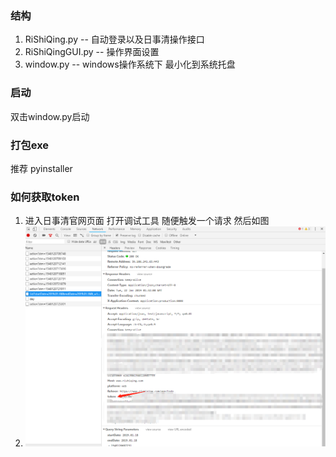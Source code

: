 ### 结构
1. RiShiQing.py -- 自动登录以及日事清操作接口
2. RiShiQingGUI.py -- 操作界面设置
3. window.py -- windows操作系统下 最小化到系统托盘

### 启动
双击window.py启动

### 打包exe
推荐 pyinstaller

### 如何获取token
1. 进入日事清官网页面 打开调试工具 随便触发一个请求 然后如图
2. ![token](https://github.com/orz0219/RiShiQingPy/blob/master/img/token_addr.jpg)
